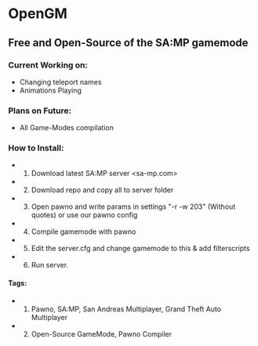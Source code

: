 OpenGM
======

## Free and Open-Source of the SA:MP gamemode

### Current Working on:
 * Changing teleport names
 * Animations Playing
 
### Plans on Future:
 * All Game-Modes compilation
 
### How to Install:
 * 1. Download latest SA:MP server <sa-mp.com>
 * 2. Download repo and copy all to server folder
 * 3. Open pawno and write params in settings "-r -w 203" (Without quotes) or use our pawno config
 * 4. Compile gamemode with pawno
 * 5. Edit the server.cfg and change gamemode to this & add filterscripts
 * 6. Run server.
 
#### Tags:
 * 1. Pawno, SA:MP, San Andreas Multiplayer, Grand Theft Auto Multiplayer
 * 2. Open-Source GameMode, Pawno Compiler
 